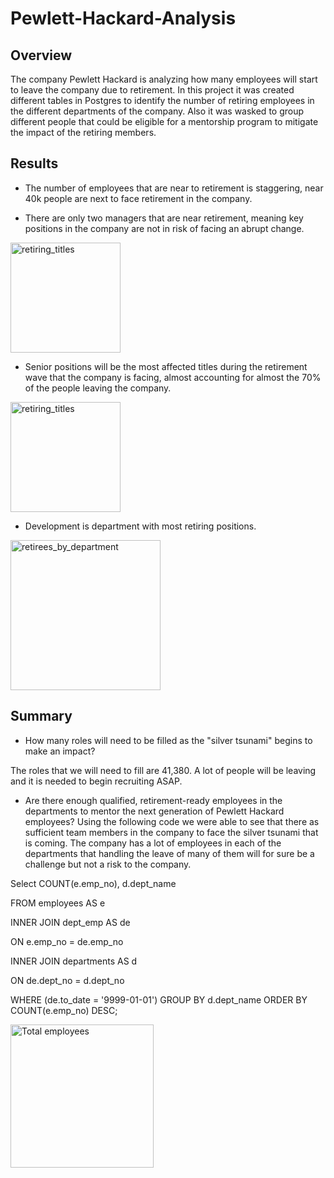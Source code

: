 # Pewlett-Hackard-Analysis

## Overview

The company Pewlett Hackard is analyzing how many employees will start to leave the company due to retirement. In this project it was created different tables in Postgres to identify the number of retiring employees in the different departments of the company. Also it was wasked to group different people that could be eligible for a mentorship program to mitigate the impact of the retiring members.

## Results

* The number of employees that are near to retirement is staggering, near 40k people are next to face retirement in the company.

* There are only two managers that are near retirement, meaning key positions in the company are not in risk of facing an abrupt change.

<img width="176" alt="retiring_titles" src="https://user-images.githubusercontent.com/104656920/185514213-8f1fdd04-2f36-484f-8bcb-85a7cb9cc448.png">

* Senior positions will be the most affected titles during the retirement wave that the company is facing, almost accounting for almost the 70% of the people leaving the company.  

<img width="176" alt="retiring_titles" src="https://user-images.githubusercontent.com/104656920/185514229-d7106e88-355b-4d3d-8153-2b798bccee5d.png">

* Development is department with most retiring positions.

<img width="240" alt="retirees_by_department" src="https://user-images.githubusercontent.com/104656920/185515649-be4bbcfc-726c-48dd-a4e8-dc779b0cf382.png">

## Summary

  * How many roles will need to be filled as the "silver tsunami" begins to make an impact?
  
   The roles that we will need to fill are 41,380. A lot of people will be leaving and it is needed to begin recruiting ASAP.
  
  * Are there enough qualified, retirement-ready employees in the departments to mentor the next generation of Pewlett Hackard employees?
   Using the following code we were able to see that there as sufficient team members in the company to face the silver tsunami that is coming. The company          has a lot of employees in each of the departments that handling the leave of many of them will for sure be a challenge but not a risk to the company.
   
Select COUNT(e.emp_no), d.dept_name

FROM employees AS e

INNER JOIN dept_emp AS de

ON e.emp_no = de.emp_no

INNER JOIN departments AS d

ON de.dept_no = d.dept_no

WHERE (de.to_date = '9999-01-01')
GROUP BY d.dept_name
ORDER BY COUNT(e.emp_no) DESC;

<img width="229" alt="Total employees" src="https://user-images.githubusercontent.com/104656920/185522413-45084d51-425e-4080-b1e7-066d7b2b32ef.png">
